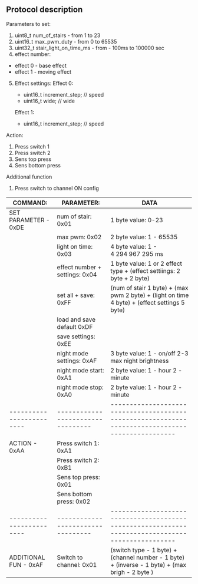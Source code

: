 ## Protocol description

Parameters to set:
1) uint8_t num_of_stairs - from 1 to 23
2) uint16_t max_pwm_duty - from 0 to 65535
3) uint32_t stair_light_on_time_ms - from - 100ms to 100000 sec
4) effect number:
 - effect 0 - base effect
 - effect 1 - moving effect
5) Effect settings:
    Effect 0:
    - uint16_t increment_step;    // speed 
    - uint16_t wide;              // wide

    Effect 1:
    - uint16_t increment_step;    // speed

Action:
1) Press switch 1 
2) Press switch 2 
3) Sens top press
4) Sens bottom press


Additional function
1) Press switch to channel ON config


| COMMAND:                | PARAMETER:                      | DATA  
| ------------------------|---------------------------------|-------------------------------------------------------------------------------------------------|
| SET PARAMETER - 0xDE    | num of stair:             0x01  | 1 byte value: 0-23                                                                              |
|                         | max pwm:                  0x02  | 2 byte value: 1 - 65535                                                                         |
|                         | light on time:            0x03  | 4 byte value: 1 - 4 294 967 295 ms                                                              |
|                         | effect number + settings: 0x04  | 1 byte value: 1 or 2 effect type + (effect settiings: 2 byte + 2 byte)                          |
|                         | set all + save:           0xFF  | (num of stair 1 byte) + (max pwm 2 byte) + (light on time 4 byte) + (effect settings 5 byte)    |
|                         | load and save default     0xDF  |                                                                                                 |
|                         | save settings:            0xEE  |                                                                                                 |
|                         | night mode settings:      0xAF  | 3 byte value: 1 - on/off 2-3 max night brightness                                               |
|                         | night mode start:         0xA1  | 2 byte value: 1 - hour 2 - minute                                                               |
|                         | night mode stop:          0xA0  | 2 byte value: 1 - hour 2 - minute                                                               |
| ------------------------|---------------------------------|-------------------------------------------------------------------------------------------------|
| ACTION - 0xAA           | Press switch 1:           0xA1  |                                                                                                 |
|                         | Press switch 2:           0xB1  |                                                                                                 |
|                         | Sens top press:           0x01  |                                                                                                 |
|                         | Sens bottom press:        0x02  |                                                                                                 |
| ------------------------|---------------------------------|-------------------------------------------------------------------------------------------------|
| ADDITIONAL FUN - 0xAF   | Switch to channel:        0x01  | (switch type - 1 byte) + (channel number - 1 byte) + (inverse - 1 byte) + (max brigh - 2 byte ) |











